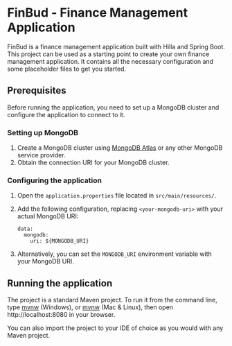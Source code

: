 # FinBud - Finance Management Application

FinBud is a finance management application built with Hilla and Spring Boot. This project can be used as a starting point to create your own finance management application.
It contains all the necessary configuration and some placeholder files to get you started.

## Prerequisites

Before running the application, you need to set up a MongoDB cluster and configure the application to connect to it.

### Setting up MongoDB

1. Create a MongoDB cluster using [MongoDB Atlas](https://www.mongodb.com/cloud/atlas) or any other MongoDB service provider.
2. Obtain the connection URI for your MongoDB cluster.

### Configuring the application

1. Open the `application.properties` file located in `src/main/resources/`.
2. Add the following configuration, replacing `<your-mongodb-uri>` with your actual MongoDB URI:

    ```properties
    data:
      mongodb:
        uri: ${MONGODB_URI}
    ```

3. Alternatively, you can set the `MONGODB_URI` environment variable with your MongoDB URI.

## Running the application

The project is a standard Maven project. To run it from the command line,
type [mvnw](http://_vscodecontentref_/1) (Windows), or [mvnw](http://_vscodecontentref_/2) (Mac & Linux), then open
http://localhost:8080 in your browser.

You can also import the project to your IDE of choice as you would with any Maven project.